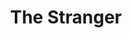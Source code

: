 ---
title: "The Stranger"
year: 2022
rating: 3.5
stars: "★★★½"
rewatched: false
permalink: "the-stranger-2022"
watched_on: 2022-10-23
---